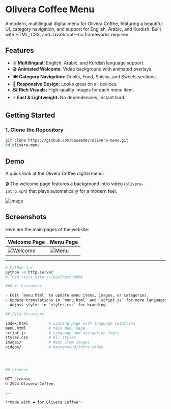 # Olivera Coffee Menu

A modern, multilingual digital menu for Olivera Coffee, featuring a beautiful UI, category navigation, and support for English, Arabic, and Kurdish. Built with HTML, CSS, and JavaScript—no frameworks required.

## Features

- 🌐 **Multilingual:** English, Arabic, and Kurdish language support.
- 🎬 **Animated Welcome:** Video background with animated overlays.
- 🍽️ **Category Navigation:** Drinks, Food, Shisha, and Sweets sections.
- 📱 **Responsive Design:** Looks great on all devices.
- 🖼️ **Rich Visuals:** High-quality images for each menu item.
- ⚡ **Fast & Lightweight:** No dependencies, instant load.


## Getting Started

### 1. Clone the Repository

```sh
git clone https://github.com/basamdev/olivera-menu.git
cd olivera-menu
```

## Demo

A quick look at the Olivera Coffee digital menu:

🎬 The welcome page features a background intro video (`olivera-intro.mp4`) that plays automatically for a modern feel.

![image](https://github.com/user-attachments/assets/0480df6b-9801-430f-b9a8-208dbda6f5c4)




## Screenshots

Here are the main pages of the website:

| Welcome Page             | Menu Page               |
|--------------------------|-------------------------|
| ![Welcome](https://github.com/user-attachments/assets/d8df5f98-8327-4bff-92d8-b870cce19ac0) | ![Menu](https://github.com/user-attachments/assets/efa53984-c110-49d4-88cf-5db9e33155e5) |

---




```sh
# Python 3.x
python -m http.server
# Then visit http://localhost:8000

### 4. Customize

- Edit `menu.html` to update menu items, images, or categories.
- Update translations in `menu.html` and `script.js` for more languages.
- Adjust styles in `styles.css` for branding.

## File Structure

index.html         # Landing page with language selection
menu.html          # Main menu page
script.js          # Language and navigation logic
styles.css         # All styles
images/            # Menu item images
videos/            # Background/intro video




## License

MIT License.  
© 2024 Olivera Coffee.

---

**Made with ❤️ for Olivera Coffee**
